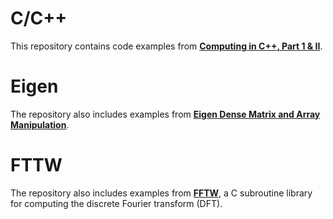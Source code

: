 # C/C++
This repository contains code examples from [**Computing in C++, Part 1 & II**](http://wwwf.imperial.ac.uk/~rn/teaching/).

# Eigen
The repository also includes examples from [**Eigen Dense Matrix and Array Manipulation**](https://eigen.tuxfamily.org/dox/group__DenseMatrixManipulation__chapter.html).

# FTTW
The repository also includes examples from [**FFTW**](http://www.fftw.org/), a C subroutine library for computing the discrete Fourier transform (DFT).
